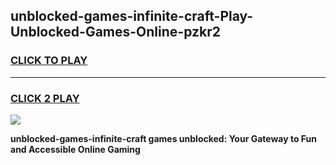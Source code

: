 
## unblocked-games-infinite-craft-Play-Unblocked-Games-Online-pzkr2
<h3>
<a href="https://premium76.site?title=unblocked-games-infinite-craft&ref=25A">CLICK TO PLAY</a></h3>
<hr>

<h3>
<a href="https://premium76.site?title=unblocked-games-infinite-craft&ref=25A">CLICK 2 PLAY</a>
  
</h3>

<a href="https://premium76.site?title=unblocked-games-infinite-craft&ref=25A"><img src="https://clearcache.store/games.png"></a>


**unblocked-games-infinite-craft games unblocked: Your Gateway to Fun and Accessible Online Gaming**
